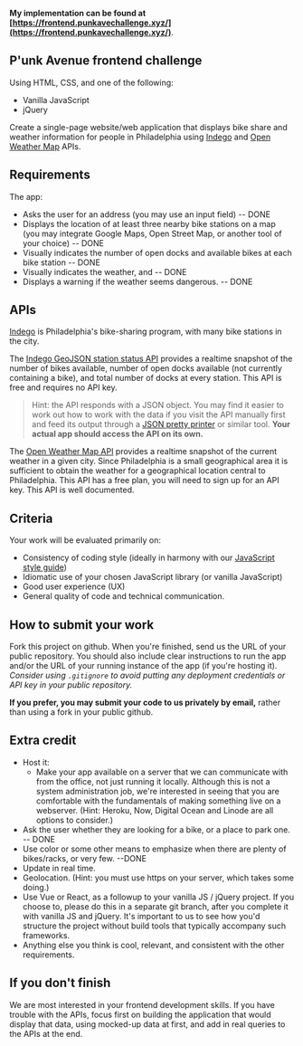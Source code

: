 **My implementation can be found at [https://frontend.punkavechallenge.xyz/](https://frontend.punkavechallenge.xyz/)**.

## P'unk Avenue frontend challenge

Using HTML, CSS, and one of the following:

* Vanilla JavaScript
* jQuery

Create a single-page website/web application that displays bike share and weather information for people in Philadelphia using [Indego](https://www.rideindego.com) and [Open Weather Map](https://openweathermap.org/current#name) APIs.

## Requirements

The app:
* Asks the user for an address (you may use an input field) -- DONE
* Displays the location of at least three nearby bike stations on a map (you may integrate Google Maps, Open Street Map, or another tool of your choice) -- DONE
* Visually indicates the number of open docks and available bikes at each bike station -- DONE
* Visually indicates the weather, and -- DONE
* Displays a warning if the weather seems dangerous. -- DONE

## APIs
[Indego](https://www.rideindego.com) is Philadelphia's bike-sharing program, with many bike stations in the city.

The [Indego GeoJSON station status API](https://www.rideindego.com/stations/json/) provides a realtime snapshot of the number of bikes available, number of open docks available (not currently containing a bike), and total number of docks at every station. This API is free and requires no API key.

> Hint: the API responds with a JSON object. You may find it easier to work out how to work with the data if you visit the API manually first and feed its output through a [JSON pretty printer](http://jsonprettyprint.com/) or similar tool. **Your actual app should access the API on its own.**

The [Open Weather Map API](https://openweathermap.org/current#name) provides a realtime snapshot of the current weather in a given city. Since Philadelphia is a small geographical area it is sufficient to obtain the weather for a geographical location central to Philadelphia. This API has a free plan, you will need to sign up for an API key. This API is well documented.

## Criteria

Your work will be evaluated primarily on:

* Consistency of coding style (ideally in harmony with our [JavaScript style guide](https://github.com/punkave/best-practices/blob/master/javascript.md))
* Idiomatic use of your chosen JavaScript library (or vanilla JavaScript)
* Good user experience (UX)
* General quality of code and technical communication.

## How to submit your work

Fork this project on github. When you're finished, send us the URL of your public repository. You should also include clear instructions to run the app and/or the URL of your running instance of the app (if you're hosting it). *Consider using `.gitignore` to avoid putting any deployment credentials or API key in your public repository.*

**If you prefer, you may submit your code to us privately by email,** rather than using a fork in your public github.

## Extra credit

* Host it:
  * Make your app available on a server that we can communicate with from the office, not just running it locally. Although this is not a system administration job, we're interested in seeing that you are comfortable with the fundamentals of making something live on a webserver. (Hint: Heroku, Now, Digital Ocean and Linode are all options to consider.)
* Ask the user whether they are looking for a bike, or a place to park one. -- DONE
* Use color or some other means to emphasize when there are plenty of bikes/racks, or very few. --DONE
* Update in real time.
* Geolocation. (Hint: you must use https on your server, which takes some doing.)
* Use Vue or React, as a followup to your vanilla JS / jQuery project. If you choose to, please do this in a separate git branch, after you complete it with vanilla JS and jQuery. It's important to us to see how you'd structure the project without build tools that typically accompany such frameworks.
* Anything else you think is cool, relevant, and consistent with the other requirements.

## If you don't finish

We are most interested in your frontend development skills. If you have trouble with the APIs, focus first on building the application that would display that data, using mocked-up data at first, and add in real queries to the APIs at the end.
